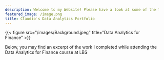 ```yaml
---
description: Welcome to my Website! Please have a look at some of the things I worked on while at London Business School
featured_image: /image.png
title: Claudio's Data Analytics Portfolio
---
```


{{< figure src="/images/Background.jpeg" title="Data Analytics for Finance" >}}


Below, you may find an excerpt of the work I completed while attending the Data Analytics for Finance course at LBS
